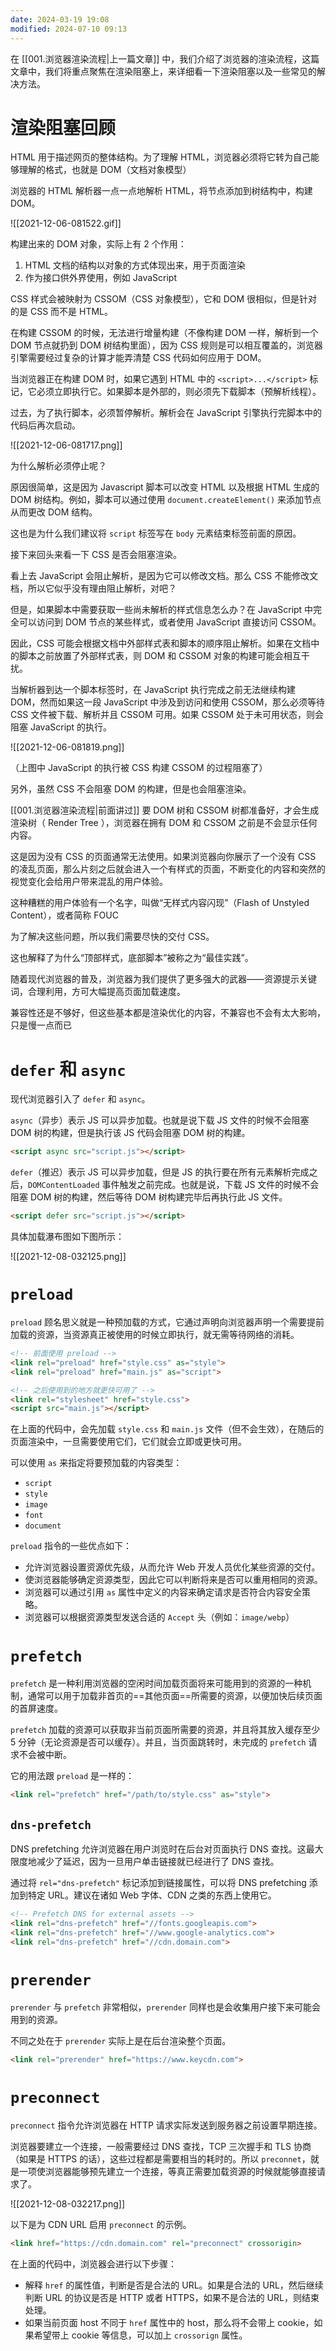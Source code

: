 ```yaml
---
date: 2024-03-19 19:08
modified: 2024-07-10 09:13
---
```


在 [[001.浏览器渲染流程|上一篇文章]] 中，我们介绍了浏览器的渲染流程，这篇文章中，我们将重点聚焦在渲染阻塞上，来详细看一下渲染阻塞以及一些常见的解决方法。

# 渲染阻塞回顾

HTML 用于描述网页的整体结构。为了理解 HTML，浏览器必须将它转为自己能够理解的格式，也就是 DOM（文档对象模型）

浏览器的 HTML 解析器一点一点地解析 HTML，将节点添加到树结构中，构建 DOM。

![[2021-12-06-081522.gif]]

构建出来的 DOM 对象，实际上有 2 个作用：

1. HTML 文档的结构以对象的方式体现出来，用于页面渲染
2. 作为接口供外界使用，例如 JavaScript

CSS 样式会被映射为 CSSOM（CSS 对象模型），它和 DOM 很相似，但是针对的是 CSS 而不是 HTML。

在构建 CSSOM 的时候，无法进行增量构建（不像构建 DOM 一样，解析到一个 DOM 节点就扔到 DOM 树结构里面），因为 CSS 规则是可以相互覆盖的，浏览器引擎需要经过复杂的计算才能弄清楚 CSS 代码如何应用于 DOM。

当浏览器正在构建 DOM 时，如果它遇到 HTML 中的 `<script>...</script>` 标记，它必须立即执行它。如果脚本是外部的，则必须先下载脚本（预解析线程）。

过去，为了执行脚本，必须暂停解析。解析会在 JavaScript 引擎执行完脚本中的代码后再次启动。

![[2021-12-06-081717.png]]

为什么解析必须停止呢？

原因很简单，这是因为 Javascript 脚本可以改变 HTML 以及根据 HTML 生成的 DOM 树结构。例如，脚本可以通过使用 `document.createElement()` 来添加节点从而更改 DOM 结构。

这也是为什么我们建议将 `script` 标签写在 `body` 元素结束标签前面的原因。

接下来回头来看一下 CSS 是否会阻塞渲染。

看上去 JavaScript 会阻止解析，是因为它可以修改文档。那么 CSS 不能修改文档，所以它似乎没有理由阻止解析，对吧？

但是，如果脚本中需要获取一些尚未解析的样式信息怎么办？在 JavaScript 中完全可以访问到 DOM 节点的某些样式，或者使用 JavaScript 直接访问 CSSOM。

因此，CSS 可能会根据文档中外部样式表和脚本的顺序阻止解析。如果在文档中的脚本之前放置了外部样式表，则 DOM 和 CSSOM 对象的构建可能会相互干扰。

当解析器到达一个脚本标签时，在 JavaScript 执行完成之前无法继续构建 DOM，然而如果这一段 JavaScript 中涉及到访问和使用 CSSOM，那么必须等待 CSS 文件被下载、解析并且 CSSOM 可用。如果 CSSOM 处于未可用状态，则会阻塞 JavaScript 的执行。

![[2021-12-06-081819.png]]

（上图中 JavaScript 的执行被 CSS 构建 CSSOM 的过程阻塞了）

另外，虽然 CSS 不会阻塞 DOM 的构建，但是也会阻塞渲染。

[[001.浏览器渲染流程|前面讲过]] 要 DOM 树和 CSSOM 树都准备好，才会生成渲染树（ Render Tree ），浏览器在拥有 DOM 和 CSSOM 之前是不会显示任何内容。

这是因为没有 CSS 的页面通常无法使用。如果浏览器向你展示了一个没有 CSS 的凌乱页面，那么片刻之后就会进入一个有样式的页面，不断变化的内容和突然的视觉变化会给用户带来混乱的用户体验。

这种糟糕的用户体验有一个名字，叫做“无样式内容闪现”（Flash of Unstyled Content），或者简称 FOUC

为了解决这些问题，所以我们需要尽快的交付 CSS。

这也解释了为什么“顶部样式，底部脚本”被称之为“最佳实践”。

随着现代浏览器的普及，浏览器为我们提供了更多强大的武器——资源提示关键词，合理利用，方可大幅提高页面加载速度。

兼容性还是不够好，但这些基本都是渲染优化的内容，不兼容也不会有太大影响，只是慢一点而已

# `defer` 和 `async`

现代浏览器引入了 `defer` 和 `async`。

`async`（异步）表示 JS 可以异步加载。也就是说下载 JS 文件的时候不会阻塞 DOM 树的构建，但是执行该 JS 代码会阻塞 DOM 树的构建。

```html
<script async src="script.js"></script>
```

`defer`（推迟）表示 JS 可以异步加载，但是 JS 的执行要在所有元素解析完成之后，`DOMContentLoaded` 事件触发之前完成。也就是说，下载 JS 文件的时候不会阻塞 DOM 树的构建，然后等待 DOM 树构建完毕后再执行此 JS 文件。

```html
<script defer src="script.js"></script>
```

具体加载瀑布图如下图所示：

![[2021-12-08-032125.png]]

# `preload`

`preload` 顾名思义就是一种预加载的方式，它通过声明向浏览器声明一个需要提前加载的资源，当资源真正被使用的时候立即执行，就无需等待网络的消耗。

```html
<!-- 前面使用 preload -->
<link rel="preload" href="style.css" as="style">
<link rel="preload" href="main.js" as="script">

<!-- 之后使用到的地方就更快可用了 -->
<link rel="stylesheet" href="style.css">
<script src="main.js"></script>
```

在上面的代码中，会先加载 `style.css` 和 `main.js` 文件（但不会生效），在随后的页面渲染中，一旦需要使用它们，它们就会立即或更快可用。

可以使用 `as` 来指定将要预加载的内容类型：

- `script`
- `style`
- `image`
- `font`
- `document`

`preload` 指令的一些优点如下：

- 允许浏览器设置资源优先级，从而允许 Web 开发人员优化某些资源的交付。
- 使浏览器能够确定资源类型，因此它可以判断将来是否可以重用相同的资源。
- 浏览器可以通过引用 `as` 属性中定义的内容来确定请求是否符合内容安全策略。
- 浏览器可以根据资源类型发送合适的 `Accept` 头（例如：`image/webp`）

# `prefetch`

`prefetch` 是一种利用浏览器的空闲时间加载页面将来可能用到的资源的一种机制，通常可以用于加载非首页的==其他页面==所需要的资源，以便加快后续页面的首屏速度。

`prefetch` 加载的资源可以获取非当前页面所需要的资源，并且将其放入缓存至少 5 分钟（无论资源是否可以缓存）。并且，当页面跳转时，未完成的 `prefetch` 请求不会被中断。

它的用法跟 `preload` 是一样的：

```html
<link rel="prefetch" href="/path/to/style.css" as="style">
```

## `dns-prefetch`

DNS prefetching 允许浏览器在用户浏览时在后台对页面执行 DNS 查找。这最大限度地减少了延迟，因为一旦用户单击链接就已经进行了 DNS 查找。

通过将 `rel="dns-prefetch"` 标记添加到链接属性，可以将 DNS prefetching 添加到特定 URL。建议在诸如 Web 字体、CDN 之类的东西上使用它。

```html
<!-- Prefetch DNS for external assets -->  
<link rel="dns-prefetch" href="//fonts.googleapis.com">  
<link rel="dns-prefetch" href="//www.google-analytics.com">  
<link rel="dns-prefetch" href="//cdn.domain.com">
```

# `prerender`

`prerender` 与 `prefetch` 非常相似，`prerender` 同样也是会收集用户接下来可能会用到的资源。

不同之处在于 `prerender` 实际上是在后台渲染整个页面。

```html
<link rel="prerender" href="https://www.keycdn.com">
```

# `preconnect`

`preconnect` 指令允许浏览器在 HTTP 请求实际发送到服务器之前设置早期连接。

浏览器要建立一个连接，一般需要经过 DNS 查找，TCP 三次握手和 TLS 协商（如果是 HTTPS 的话），这些过程都是需要相当的耗时的。所以 `preconnet`，就是一项使浏览器能够预先建立一个连接，等真正需要加载资源的时候就能够直接请求了。

![[2021-12-08-032217.png]]

以下是为 CDN URL 启用 `preconnect` 的示例。

```html
<link href="https://cdn.domain.com" rel="preconnect" crossorigin>
```

在上面的代码中，浏览器会进行以下步骤：

- 解释 `href` 的属性值，判断是否是合法的 URL。如果是合法的 URL，然后继续判断 URL 的协议是否是 HTTP 或者 HTTPS，如果不是合法的 URL，则结束处理。
- 如果当前页面 host 不同于 `href` 属性中的 host，那么将不会带上 cookie，如果希望带上 cookie 等信息，可以加上 `crossorign` 属性。
